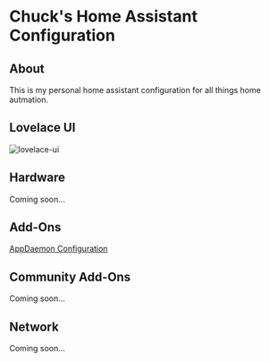 # Chuck's Home Assistant Configuration

## About

This is my personal home assistant configuration for all things home autmation.

## Lovelace UI

![lovelace-ui](https://github.com/user-attachments/assets/7c12027f-66f4-4c1d-a8dc-132b33faa58e)

## Hardware

Coming soon...

## Add-Ons

[AppDaemon Configuration](https://github.com/chuckmdonaldson/hass-appdaemon-config)

## Community Add-Ons

Coming soon...

## Network

Coming soon...

